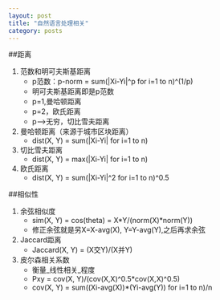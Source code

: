 ```yaml
---
layout: post
title: "自然语言处理相关"
category: posts
---
```

##距离
1. 范数和明可夫斯基距离
    * p范数：p-norm = sum(|Xi-Yi|^p for i=1 to n)^(1/p)
    * 明可夫斯基距离即是p范数
    * p=1,曼哈顿距离
    * p=2，欧氏距离
    * p-->无穷，切比雪夫距离
2. 曼哈顿距离（来源于城市区块距离）
    * dist(X, Y) = sum(|Xi-Yi| for i=1 to n)
3. 切比雪夫距离
    * dist(X, Y) = max(|Xi-Yi| for i=1 to n)
4. 欧氏距离
    * dist(X, Y) = sum(|Xi-Yi|^2 for i=1 to n)^0.5

##相似性
1. 余弦相似度
    * sim(X, Y) = cos(theta) = X*Y/(norm(X)*norm(Y))
    * 修正余弦就是另X=X-avg(X), Y=Y-avg(Y),之后再求余弦
2. Jaccard距离
    * Jaccard(X, Y) = (X交Y)/(X并Y)
3. 皮尔森相关系数
    * 衡量_线性相关_程度
    * Pxy = cov(X, Y)/(cov(X,X)^0.5*cov(X,X)^0.5)
    * cov(X, Y) = sum((Xi-avg(X))*(Yi-avg(Y)) for i=1 to n)/n

